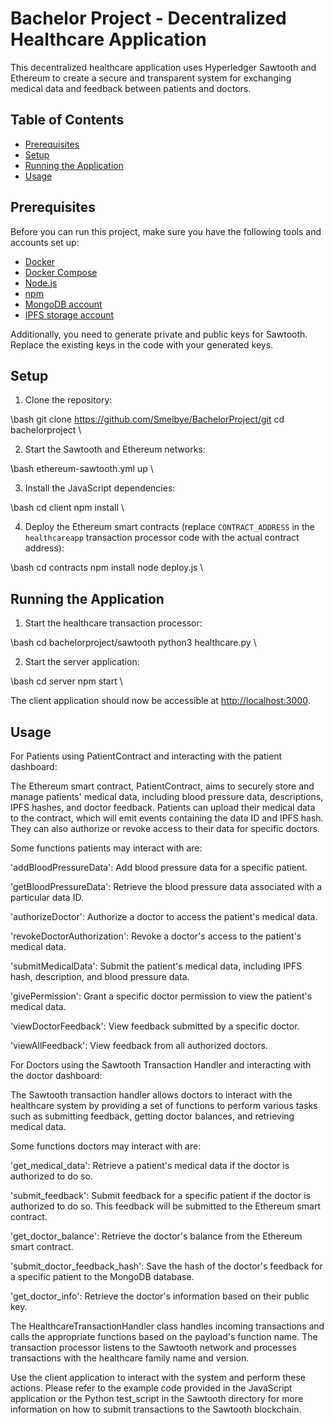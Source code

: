 # Bachelor Project - Decentralized Healthcare Application

This decentralized healthcare application uses Hyperledger Sawtooth and Ethereum to create a secure and transparent system for exchanging medical data and feedback between patients and doctors.

## Table of Contents
- [Prerequisites](#prerequisites)
- [Setup](#setup)
- [Running the Application](#running-the-application)
- [Usage](#usage)

## Prerequisites

Before you can run this project, make sure you have the following tools and accounts set up:

- [Docker](https://www.docker.com/get-started)
- [Docker Compose](https://docs.docker.com/compose/install/)
- [Node.js](https://nodejs.org/en/)
- [npm](https://www.npmjs.com/get-npm)
- [MongoDB account](https://www.mongodb.com/cloud/atlas/signup)
- [IPFS storage account](https://infura.io/register)

Additionally, you need to generate private and public keys for Sawtooth. Replace the existing keys in the code with your generated keys.

## Setup

1. Clone the repository:

\bash
git clone https://github.com/Smelbye/BachelorProject/git
cd bachelorproject
\

2. Start the Sawtooth and Ethereum networks:

\bash
ethereum-sawtooth.yml up
\

3. Install the JavaScript dependencies:

\bash
cd client
npm install
\

4. Deploy the Ethereum smart contracts (replace `CONTRACT_ADDRESS` in the `healthcareapp` transaction processor code with the actual contract address):

\bash
cd contracts
npm install
node deploy.js
\

## Running the Application

1. Start the healthcare transaction processor:

\bash
cd bachelorproject/sawtooth
python3 healthcare.py
\

2. Start the server application:

\bash
cd server
npm start
\

The client application should now be accessible at [http://localhost:3000](http://localhost:3000).

## Usage

For Patients using PatientContract and interacting with the patient dashboard:

The Ethereum smart contract, PatientContract, aims to securely store and manage patients' medical data, including blood pressure data, descriptions, IPFS hashes, and doctor feedback. Patients can upload their medical data to the contract, which will emit events containing the data ID and IPFS hash. They can also authorize or revoke access to their data for specific doctors.

Some functions patients may interact with are:

'addBloodPressureData': Add blood pressure data for a specific patient.

'getBloodPressureData': Retrieve the blood pressure data associated with a particular data ID.

'authorizeDoctor': Authorize a doctor to access the patient's medical data.

'revokeDoctorAuthorization': Revoke a doctor's access to the patient's medical data.

'submitMedicalData': Submit the patient's medical data, including IPFS hash, description, and blood pressure data.

'givePermission': Grant a specific doctor permission to view the patient's medical data.

'viewDoctorFeedback': View feedback submitted by a specific doctor.

'viewAllFeedback': View feedback from all authorized doctors.


For Doctors using the Sawtooth Transaction Handler and interacting with the doctor dashboard:

The Sawtooth transaction handler allows doctors to interact with the healthcare system by providing a set of functions to perform various tasks such as submitting feedback, getting doctor balances, and retrieving medical data.

Some functions doctors may interact with are:

'get_medical_data': Retrieve a patient's medical data if the doctor is authorized to do so.

'submit_feedback': Submit feedback for a specific patient if the doctor is authorized to do so. This feedback will be submitted to the Ethereum smart contract.

'get_doctor_balance': Retrieve the doctor's balance from the Ethereum smart contract.

'submit_doctor_feedback_hash': Save the hash of the doctor's feedback for a specific patient to the MongoDB database.

'get_doctor_info': Retrieve the doctor's information based on their public key.

The HealthcareTransactionHandler class handles incoming transactions and calls the appropriate functions based on the payload's function name. The transaction processor listens to the Sawtooth network and processes transactions with the healthcare family name and version.

Use the client application to interact with the system and perform these actions. Please refer to the example code provided in the JavaScript application or the Python test_script in the Sawtooth directory for more information on how to submit transactions to the Sawtooth blockchain.
